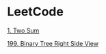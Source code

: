 # LeetCode

[1. Two Sum](https://github.com/chowdapon2/LeetCode/blob/master/1.%20Two%20Sum.md)

[199. Binary Tree Right Side View](https://github.com/chowdapon2/LeetCode/blob/master/199.%20Binary%20Tree%20Right%20Side%20View.md)
      

